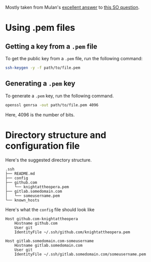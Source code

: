 Mostly taken from Mulan's [excellent answer](https://stackoverflow.com/a/43009365) to [this SO question](https://stackoverflow.com/questions/3860112/multiple-github-accounts-on-the-same-computer).

# Using .pem files

## Getting a key from a `.pem` file

To get the public key from a `.pem` file, run the following command:
	
```bash
ssh-keygen -y -f path/to/file.pem
```

## Generating a `.pem` key

To generate a `.pem` key, run the following command.

```bash
openssl genrsa -out path/to/file.pem 4096
```
Here, 4096 is the number of bits.

# Directory structure and configuration file

Here's the suggested directory structure.

```
.ssh
├── README.md
├── config
├── github.com
│   └── knightattheopera.pem
├── gitlab.somedomain.com
│   └── someusername.pem
└── known_hosts
```

Here's what the `config` file should look like

```sshconfig
Host github.com-knightattheopera
	Hostname github.com
	User git
	IdentityFile ~/.ssh/github.com/knightattheopera.pem

Host gitlab.somedomain.com-someusername
	Hostname gitlab.somedomain.com
	User git
	IdentityFile ~/.ssh/gitlab.somedomain.com/someusername.pem
```

